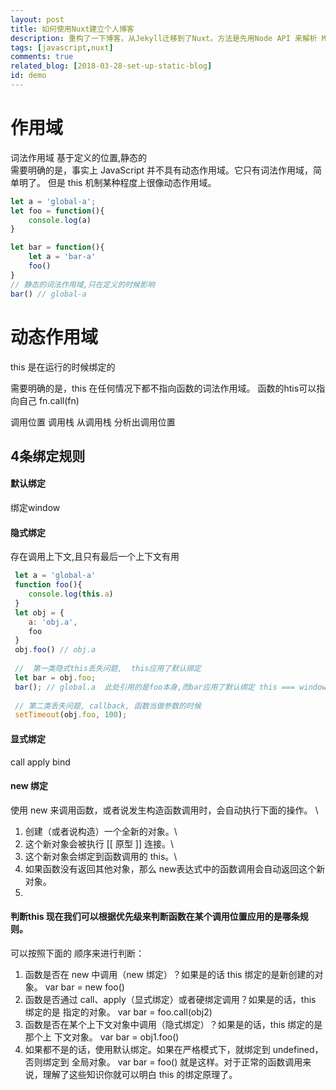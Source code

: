 ```yaml
---
layout: post
title: 如何使用Nuxt建立个人博客
description: 重构了一下博客，从Jekyll迁移到了Nuxt。方法是先用Node API 来解析 Markdown 文件，然后 Nuxt+Axios 获取 API 返回的文章内容并生成静态页面。
tags: [javascript,nuxt]
comments: true
related_blog: [2018-03-28-set-up-static-blog]
id: demo
---
```

# 作用域 
词法作用域 基于定义的位置,静态的\
需要明确的是，事实上 JavaScript 并不具有动态作用域。它只有词法作用域，简单明了。 但是 this 机制某种程度上很像动态作用域。
````javascript
let a = 'global-a';
let foo = function(){
    console.log(a)
}

let bar = function(){
    let a = 'bar-a'
    foo()
}
// 静态的词法作用域,只在定义的时候影响
bar() // global-a


````
# 动态作用域
this 是在运行的时候绑定的


需要明确的是，this 在任何情况下都不指向函数的词法作用域。
函数的htis可以指向自己 fn.call(fn)


调用位置
调用栈
从调用栈 分析出调用位置


## 4条绑定规则
#### 默认绑定
绑定window
#### 隐式绑定
存在调用上下文,且只有最后一个上下文有用
````javascript
 let a = 'global-a'
 function foo(){
    console.log(this.a)
 }
 let obj = {
    a: 'obj.a',
    foo
 }
 obj.foo() // obj.a
 
 //  第一类隐式this丢失问题,  this应用了默认绑定
 let bar = obj.foo;
 bar(); // global.a  此处引用的是foo本身,而bar应用了默认绑定 this === window
 
 // 第二类丢失问题, callback, 函数当做参数的时候
 setTimeout(obj.foo, 100);
````
#### 显式绑定
call apply bind
#### new 绑定
使用 new 来调用函数，或者说发生构造函数调用时，会自动执行下面的操作。 \
1. 创建（或者说构造）一个全新的对象。\
2. 这个新对象会被执行 [[ 原型 ]] 连接。\
3. 这个新对象会绑定到函数调用的 this。\
4. 如果函数没有返回其他对象，那么 new表达式中的函数调用会自动返回这个新对象。
5. 

#### 判断this 现在我们可以根据优先级来判断函数在某个调用位置应用的是哪条规则。
可以按照下面的 顺序来进行判断： 
1. 函数是否在 new 中调用（new 绑定）？如果是的话 this 绑定的是新创建的对象。 var bar = new foo()
2. 函数是否通过 call、apply（显式绑定）或者硬绑定调用？如果是的话，this 绑定的是 指定的对象。 var bar = foo.call(obj2) 
3. 函数是否在某个上下文对象中调用（隐式绑定）？如果是的话，this 绑定的是那个上 下文对象。 var bar = obj1.foo() 
4. 如果都不是的话，使用默认绑定。如果在严格模式下，就绑定到 undefined，否则绑定到 全局对象。 var bar = foo() 就是这样。对于正常的函数调用来说，理解了这些知识你就可以明白 this 的绑定原理了。